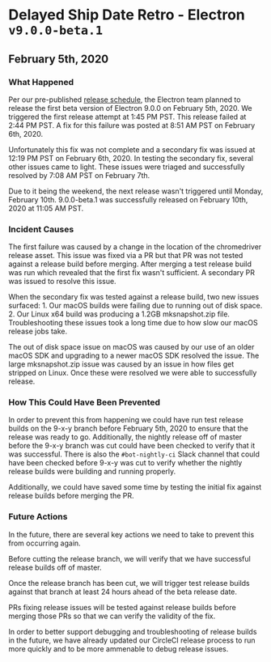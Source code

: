 # Delayed Ship Date Retro - Electron `v9.0.0-beta.1`
## February 5th, 2020

### What Happened

Per our pre-published [release schedule](https://github.com/electron/governance/blob/master/wg-releases/major-version-release-schedule.md#900), the Electron team planned to release the first beta version of Electron 9.0.0 on February 5th, 2020.  We triggered the first release attempt at 1:45 PM PST.  This release failed at 2:44 PM PST.  A fix for this failure was posted at 8:51 AM PST on February 6th, 2020.  

Unfortunately this fix was not complete and a secondary fix was issued at 12:19 PM PST on February 6th, 2020.  In testing the secondary fix, several other issues came to light.  These issues were triaged and successfully resolved by 7:08 AM PST on February 7th.  

Due to it being the weekend, the next release wasn't triggered until Monday, February 10th.  9.0.0-beta.1 was successfully released on February 10th, 2020 at 11:05 AM PST.

### Incident Causes

The first failure was caused by a change in the location of the chromedriver release asset.  This issue was fixed via a PR but that PR was not tested against a release build before merging.  After merging a test release build was run which revealed that the first fix wasn't sufficient.  A secondary PR was issued to resolve this issue.  

When the secondary fix was tested against a release build, two new issues surfaced: 
    1. Our macOS builds were failing due to running out of disk space.  
    2. Our Linux x64 build was producing a 1.2GB mksnapshot.zip file.    
Troubleshooting these issues took a long time due to how slow our macOS release jobs take.

The out of disk space issue on macOS was caused by our use of an older macOS SDK and upgrading to a newer macOS SDK resolved the issue.  The large mksnapshot.zip issue was caused by an issue in how files get stripped on Linux.  Once these were resolved we were able to successfully release.

### How This Could Have Been Prevented

In order to prevent this from happening we could have run test release builds on the 9-x-y branch before February 5th, 2020 to ensure that the release was ready to go.  Additionally, the nightly release off of master before the 9-x-y branch was cut could have been checked to verify that it was successful.  There is also the `#bot-nightly-ci` Slack channel that could have been checked before 9-x-y was cut to verify whether the nightly release builds were building and running properly.

Additionally, we could have saved some time by testing the initial fix against release builds before merging the PR.

### Future Actions

In the future, there are several key actions we need to take to prevent this from occurring again.

Before cutting the release branch, we will verify that we have successful release builds off of master.

Once the release branch has been cut, we will trigger test release builds against that branch at least 24 hours ahead of the beta release date.

PRs fixing release issues will be tested against release builds before merging those PRs so that we can verify the validity of the fix.

In order to better support debugging and troubleshooting of release builds in the future, we have already updated our CircleCI release process to run more quickly and to be more ammenable to debug release issues.
